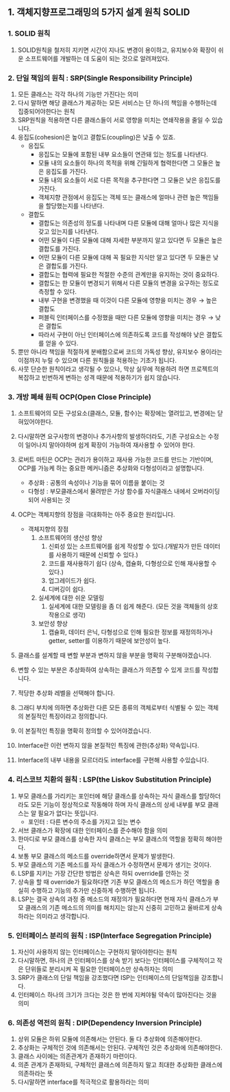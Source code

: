 ## 1. 객체지향프로그래밍의 5가지 설계 원칙 SOLID
### 1. SOLID 원칙
1. SOLID원칙을 철저히 지키면 시간이 지나도 변경이 용이하고, 유지보수와 확장이 쉬운 소프트웨어를 개발하는 데 도움이 되는 것으로 알려져있다.

### 2. 단일 책임의 원칙 : SRP(Single Responsibility Principle)
1. 모든 클래스는 각각 하나의 기능만 가진다는 의미
2. 다시 말하면 해당 클래스가 제공하는 모든 서비스는 단 하나의 책임을 수행하는데 집중되어야한다는 원칙
3. SRP원칙을 적용하면 다른 클래스들이 서로 영향을 미치는 연쇄작용을 줄일 수 있습니다.
4. 응집도(cohesion)은 높이고 결합도(coupling)은 낮출 수 있죠.
    - 응집도
        - 응집도는 모듈에 포함된 내부 요소들이 연관돼 있는 정도를 나타낸다.
        - 모듈 내의 요소들이 하나의 목적을 위해 긴밀하게 협력한다면 그 모듈은 높은 응집도를 가진다.
        - 모듈 내의 요소들이 서로 다른 목적을 추구한다면 그 모듈은 낮은 응집도를 가진다.
        - 객체지향 관점에서 응집도는 객체 또는 클래스에 얼마나 관련 높은 책임들을 할당했는지를 나타낸다.
    - 결합도
        - 결합도는 의존성의 정도를 나타내며 다른 모듈에 대해 얼마나 많은 지식을 갖고 있는지를 나타낸다.
        - 어떤 모듈이 다른 모듈에 대해 자세한 부분까지 알고 있다면 두 모듈은 높은 결합도를 가진다.
        - 어떤 모듈이 다른 모듈에 대해 꼭 필요한 지식만 알고 있다면 두 모듈은 낮은 결합도를 가진다.
        - 결합도는 협력에 필요한 적절한 수준의 관계만을 유지하는 것이 중요하다.
        - 결합도는 한 모듈이 변경되기 위해서 다른 모듈의 변경을 요구하는 정도로 측정할 수 있다.
        - 내부 구현을 변경했을 때 이것이 다른 모듈에 영향을 미치는 경우 → 높은 결합도
        - 퍼블릭 인터페이스를 수정했을 때만 다른 모듈에 영향을 미치는 경우 → 낮은 결합도
        - 따라서 구현이 아닌 인터페이스에 의존하도록 코드를 작성해야 낮은 결합도를 얻을 수 있다.
5. 뿐만 아니라 책임을 적절하게 분배함으로써 코드의 가독성 향상, 유지보수 용이라는 이점까지 누릴 수 있으며 다른 원칙들을 적용하는 기초가 됩니다.
6. 사뭇 단순한 원칙이라고 생각될 수 있으나, 막상 실무에 적용하려 하면 프로젝트의 복잡하고 빈번하게 변하는 성격 때문에 적용하기가 쉽지 않습니다.

### 3. 개방 폐쇄 원픽 OCP(Open Close Principle)
1. 소프트웨어의 모든 구성요소(클래스, 모듈, 함수)는 확장에는 열려있고, 변경에는 닫혀있어야한다.
2. 다시말하면 요구사항의 변경이나 추가사항의 발생하더라도, 기존 구성요소는 수정이 일어나지 말아야하며 쉽게 확장이 가능하여 재사용할 수 있어야 한다.
3. 로버트 마틴은 OCP는 관리가 용이하고 재사용 가능한 코드를 만드는 기반이며, OCP를 가능케 하는 중요한 메커니즘은 추상화와 다형성이라고 설명합니다.
    - 추상화 : 공통의 속성이나 기능을 묶어 이름을 붙이는 것
    - 다형성 : 부모클래스에서 물려받은 가상 함수를 자식클래스 내에서 오버라이딩 되어 사용되는 것
4. OCP는 객체지향의 장점을 극대화하는 아주 중요한 원리입니다.
    - 객체지향의 장점
        1. 소프트웨어의 생산성 향상
            1. 신뢰성 있는 소프트웨어를 쉽게 작성할 수 있다.(개발자가 만든 데이터를 사용하기 때문에 신뢰할 수 있다.)
            2. 코드를 재사용하기 쉽다 (상속, 캡슐화, 다형성으로 인해 재사용할 수 있다.)
            3. 업그레이드가 쉽다.
            4. 디버깅이 쉽다.
        2. 실세계에 대한 쉬운 모델링
            1. 실세계에 대한 모델링을 좀 더 쉽게 해준다. (모든 것을 객체들의 상호작용으로 생각)
        3. 보안성 향상
            1. 캡슐화, 데이터 은닉, 다형성으로 인해 필요한 정보를 재정의하거나 getter, setter를 이용하기 때문에 보안성이 높다.

5. 클래스를 설계할 때 변할 부분과 변하지 않을 부분을 명확히 구분해야겠습니다.
6. 변할 수 있는 부분은 추상화하여 상속하는 클래스가 의존할 수 있게 코드를 작성합니다.
7. 적당한 추상화 레벨을 선택해야 합니다.
8. 그래디 부치에 의하면 추상화란 다른 모든 종류의 객체로부터 식별될 수 있는 객체의 본질적인 특징이라고 정의합니다.
9. 이 본질적인 특징을 명확히 정의할 수 있어야겠습니다.
10. Interface란 이런 변하지 않을 본질적인 특징에 관한(추상화) 약속입니다. 
11. Interface의 내부 내용을 모르더라도 interface를 구현해 사용할 수있습니다.

### 4. 리스코브 치환의 원칙 : LSP(the Liskov Substitution Principle)
1. 부모 클래스를 가리키는 포인터에 해당 클래스를 상속하는 자식 클래스를 할당하더라도 모든 기능이 정상적으로 작동해야 하며 자식 클래스의 상세 내부를 부모 클래스는 알 필요가 없다는 뜻입니다.
    - 포인터 : 다른 변수의 주소를 가지고 있는 변수
2. 서브 클래스가 확장에 대한 인터페이스를 준수해야 함을 의미
3. 한마디로 부모 클래스를 상속한 자식 클래스는 부모 클래스의 역할을 정확히 해야한다.
4. 보통 부모 클래스의 메소드를 override하면서 문제가 발생한다.
5. 부모 클래스의 기존 메소드를 자식 클래스가 수정하면서 문제가 생기는 것이다.
6. LSP를 지키는 가장 간단한 방법은 상속은 하되 override를 안하는 것
7. 상속을 할 때 override가 필요하다면 기존 부모 클래스의 메소드가 하던 역할을 충실히 수행하고 기능의 추가만 신중하게 수행하면 됩니다.
8. LSP는 결국 상속의 과정 중 메소드의 재정의가 필요하다면 현재 자식 클래스가 부모 클래스의 기존 메소드의 의미를 해치지는 않는지 신중히 고민하고 올바르게 상속하라는 의미라고 생각합니다.

### 5. 인터페이스 분리의 원칙 : ISP(Interface Segregation Principle)
1. 자신이 사용하지 않는 인터페이스는 구현하지 말아야한다는 원칙
2. 다시말하면, 하나의 큰 인터페이스를 상속 받기 보다는 인터페이스를 구체적이고 작은 단위들로 분리시켜 꼭 필요한 인터페이스만 상속하자는 의미
3. SRP가 클래스의 단일 책임을 강조했다면 ISP는 인터페이스의 단일책임을 강조합니다.
4. 인터페이스 하나의 크기가 크다는 것은 한 번에 지켜야될 약속이 많아진다는 것을 의미

### 6. 의존성 역전의 원칙 : DIP(Dependency Inversion Principle)
1. 상위 모듈은 하위 모듈에 의존해서는 안된다. 둘 다 추상화에 의존해야한다.
2. 추상화는 구체적인 것에 의존해서는 안된다. 구체적인 것은 추상화에 의존해야한다.
3. 클래스 사이에는 의존관계가 존재하기 마련이다.
4. 의존 관계가 존재하되, 구체적인 클래스에 의존하지 말고 최대한 추상화한 클래스에 의존하라는 뜻
5. 다시말하면 interface를 적극적으로 활용하라는 의미